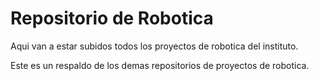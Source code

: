 # Repositorio de Robotica
Aqui van a estar subidos todos los proyectos de robotica del instituto.

Este es un respaldo de los demas repositorios de proyectos de robotica.